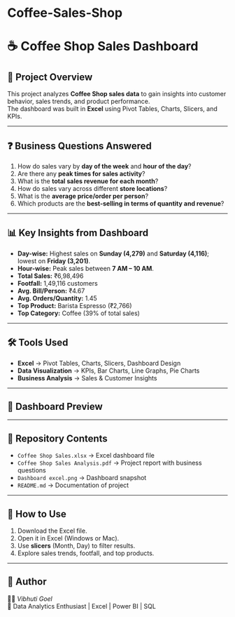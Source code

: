 # Coffee-Sales-Shop
# ☕ Coffee Shop Sales Dashboard

## 📌 Project Overview
This project analyzes **Coffee Shop sales data** to gain insights into customer behavior, sales trends, and product performance.  
The dashboard was built in **Excel** using Pivot Tables, Charts, Slicers, and KPIs.

---

## ❓ Business Questions Answered
1. How do sales vary by **day of the week** and **hour of the day**?  
2. Are there any **peak times for sales activity**?  
3. What is the **total sales revenue for each month**?  
4. How do sales vary across different **store locations**?  
5. What is the **average price/order per person**?  
6. Which products are the **best-selling in terms of quantity and revenue**?  

---

## 📊 Key Insights from Dashboard
- **Day-wise:** Highest sales on **Sunday (4,279)** and **Saturday (4,116)**; lowest on **Friday (3,201)**.  
- **Hour-wise:** Peak sales between **7 AM – 10 AM**.  
- **Total Sales:** ₹6,98,496  
- **Footfall:** 1,49,116 customers  
- **Avg. Bill/Person:** ₹4.67  
- **Avg. Orders/Quantity:** 1.45  
- **Top Product:** Barista Espresso (₹2,766)  
- **Top Category:** Coffee (39% of total sales)  

---

## 🛠️ Tools Used
- **Excel** → Pivot Tables, Charts, Slicers, Dashboard Design  
- **Data Visualization** → KPIs, Bar Charts, Line Graphs, Pie Charts  
- **Business Analysis** → Sales & Customer Insights  

---

## 📸 Dashboard Preview


---

## 📂 Repository Contents
- `Coffee Shop Sales.xlsx` → Excel dashboard file  
- `Coffee Shop Sales Analysis.pdf` → Project report with business questions  
- `Dashboard excel.png` → Dashboard snapshot  
- `README.md` → Documentation of project  

---

## 🚀 How to Use
1. Download the Excel file.  
2. Open it in Excel (Windows or Mac).  
3. Use **slicers** (Month, Day) to filter results.  
4. Explore sales trends, footfall, and top products.  

---

## 🙌 Author
👩‍💻 *Vibhuti Goel*  
📌 Data Analytics Enthusiast | Excel | Power BI | SQL  
